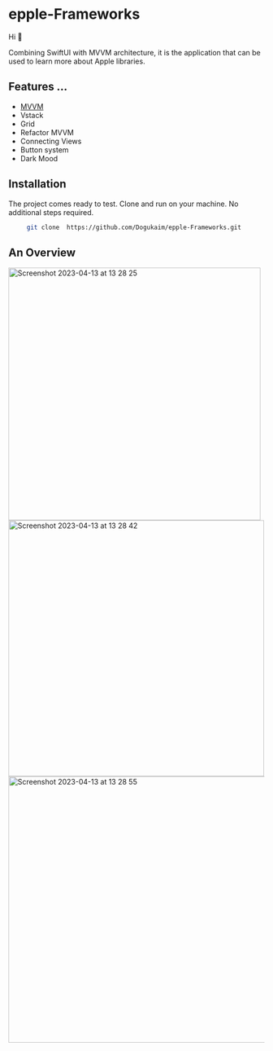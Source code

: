 # epple-Frameworks

Hi 👋 

Combining SwiftUI with MVVM architecture, it is the application that can be used to learn more about Apple libraries.



## Features ...

- [MVVM](https://nalexn.github.io/clean-architecture-swiftui/)
- Vstack
- Grid
- Refactor MVVM
- Connecting Views
- Button system
- Dark Mood

## Installation

The project comes ready to test. Clone and run on your machine. No additional steps required.

```bash
     git clone  https://github.com/Dogukaim/epple-Frameworks.git
```



## An Overview

<img width="496" alt="Screenshot 2023-04-13 at 13 28 25" src="https://user-images.githubusercontent.com/122300536/231732191-99f5ceff-48b3-49be-bf0a-4548979614e3.png">

<img width="503" alt="Screenshot 2023-04-13 at 13 28 42" src="https://user-images.githubusercontent.com/122300536/231732306-580d8589-f80b-4158-9fdc-4b613af0a906.png">

<img width="523" alt="Screenshot 2023-04-13 at 13 28 55" src="https://user-images.githubusercontent.com/122300536/231732379-7df04b1a-4a16-449c-b49d-e245302de586.png">
